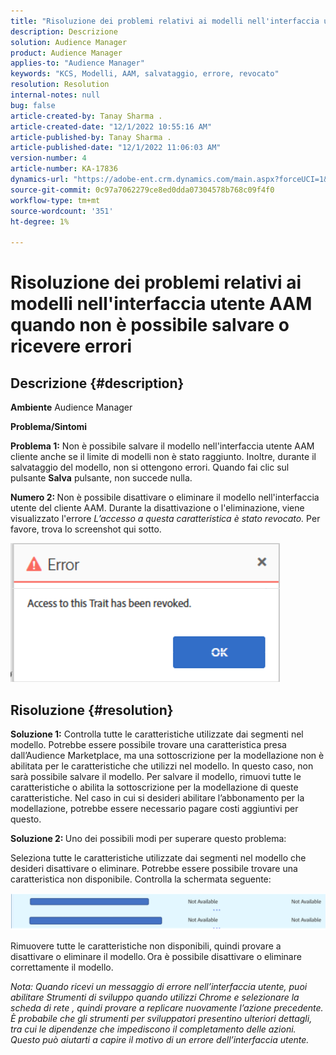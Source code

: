 ```yaml
---
title: "Risoluzione dei problemi relativi ai modelli nell'interfaccia utente AAM quando non è possibile salvare o ricevere errori"
description: Descrizione
solution: Audience Manager
product: Audience Manager
applies-to: "Audience Manager"
keywords: "KCS, Modelli, AAM, salvataggio, errore, revocato"
resolution: Resolution
internal-notes: null
bug: false
article-created-by: Tanay Sharma .
article-created-date: "12/1/2022 10:55:16 AM"
article-published-by: Tanay Sharma .
article-published-date: "12/1/2022 11:06:03 AM"
version-number: 4
article-number: KA-17836
dynamics-url: "https://adobe-ent.crm.dynamics.com/main.aspx?forceUCI=1&pagetype=entityrecord&etn=knowledgearticle&id=f6b87ca2-6671-ed11-9562-6045bd006239"
source-git-commit: 0c97a7062279ce8ed0dda07304578b768c09f4f0
workflow-type: tm+mt
source-wordcount: '351'
ht-degree: 1%

---
```


# Risoluzione dei problemi relativi ai modelli nell&#39;interfaccia utente AAM quando non è possibile salvare o ricevere errori

## Descrizione {#description}

<b>Ambiente</b>
Audience Manager


<b>Problema/Sintomi</b>


<b>Problema 1:</b> Non è possibile salvare il modello nell&#39;interfaccia utente AAM cliente anche se il limite di modelli non è stato raggiunto. Inoltre, durante il salvataggio del modello, non si ottengono errori. Quando fai clic sul pulsante <b>Salva</b> pulsante, non succede nulla.



<b>Numero 2: </b>Non è possibile disattivare o eliminare il modello nell&#39;interfaccia utente del cliente AAM. Durante la disattivazione o l&#39;eliminazione, viene visualizzato l&#39;errore *L’accesso a questa caratteristica è stato revocato.* Per favore, trova lo screenshot qui sotto.





![](assets/___f7b87ca2-6671-ed11-9562-6045bd006239___.png)


## Risoluzione {#resolution}


<b>Soluzione 1:</b> Controlla tutte le caratteristiche utilizzate dai segmenti nel modello. Potrebbe essere possibile trovare una caratteristica presa dall’Audience Marketplace, ma una sottoscrizione per la modellazione non è abilitata per le caratteristiche che utilizzi nel modello. In questo caso, non sarà possibile salvare il modello. Per salvare il modello, rimuovi tutte le caratteristiche o abilita la sottoscrizione per la modellazione di queste caratteristiche. Nel caso in cui si desideri abilitare l’abbonamento per la modellazione, potrebbe essere necessario pagare costi aggiuntivi per questo.



<b>Soluzione 2: </b>Uno dei possibili modi per superare questo problema:

Seleziona tutte le caratteristiche utilizzate dai segmenti nel modello che desideri disattivare o eliminare. Potrebbe essere possibile trovare una caratteristica non disponibile. Controlla la schermata seguente:



![](assets/6ce5c786-9e7b-ec11-8d21-0022480aace4.png)

Rimuovere tutte le caratteristiche non disponibili, quindi provare a disattivare o eliminare il modello. Ora è possibile disattivare o eliminare correttamente il modello.





*Nota: Quando ricevi un messaggio di errore nell’interfaccia utente, puoi abilitare Strumenti di sviluppo quando utilizzi Chrome e selezionare la scheda di rete , quindi provare a replicare nuovamente l’azione precedente. È probabile che gli strumenti per sviluppatori presentino ulteriori dettagli, tra cui le dipendenze che impediscono il completamento delle azioni. Questo può aiutarti a capire il motivo di un errore dell’interfaccia utente.*
